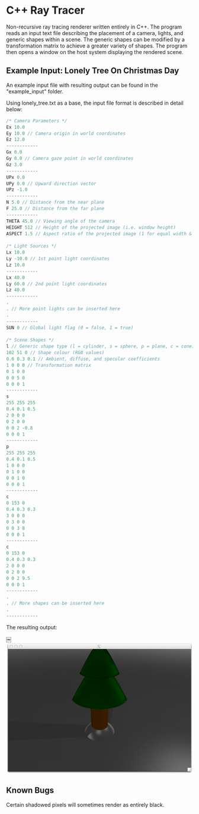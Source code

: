 # C++ Ray Tracer
Non-recursive ray tracing renderer written entirely in C++. The program reads an input text file describing the placement of a camera, lights, and generic shapes within a scene. The generic shapes can be modified by a transformation matrix to achieve a greater variety of shapes. The program then opens a window on the host system displaying the rendered scene.

## Example Input: Lonely Tree On Christmas Day

An example input file with resulting output can be found in the "example_input" folder.

Using lonely_tree.txt as a base, the input file format is described in detail below:
```c
/* Camera Parameters */
Ex 10.0
Ey 10.0 // Camera origin in world coordinates
Ez 12.0
------------
Gx 0.0
Gy 0.0 // Camera gaze point in world coordinates
Gz 3.0
------------
UPx 0.0
UPy 0.0 // Upward direction vector
UPz -1.0
------------
N 5.0 // Distance from the near plane
F 25.0 // Distance from the far plane
------------
THETA 45.0 // Viewing angle of the camera
HEIGHT 512 // Height of the projected image (i.e. window height)
ASPECT 1.5 // Aspect ratio of the projected image (1 for equal width & height)

/* Light Sources */
Lx 10.0
Ly -10.0 // 1st point light coordinates
Lz 10.0
------------
Lx 40.0
Ly 60.0 // 2nd point light coordinates
Lz 40.0
------------
.
. // More point lights can be inserted here
.
------------
SUN 0 // Global light flag (0 = false, 1 = true)

/* Scene Shapes */
l // Generic shape type (l = cylinder, s = sphere, p = plane, c = cone)
102 51 0 // Shape colour (RGB values)
0.6 0.3 0.1 // Ambient, diffuse, and specular coefficients
1 0 0 0 // Transformation matrix
0 1 0 0
0 0 5 0
0 0 0 1
------------
s
255 255 255
0.4 0.1 0.5
2 0 0 0
0 2 0 0
0 0 2 -0.8
0 0 0 1
------------
p
255 255 255
0.4 0.1 0.5
1 0 0 0
0 1 0 0
0 0 1 0
0 0 0 1
------------
c
0 153 0
0.4 0.3 0.3
3 0 0 0
0 3 0 0
0 0 3 8
0 0 0 1
------------
c
0 153 0
0.4 0.3 0.3
2 0 0 0
0 2 0 0
0 0 2 9.5
0 0 0 1
------------
.
. // More shapes can be inserted here
.
------------
```
The resulting output:

￼![alt text](example_input/lonely_tree.png)

## Known Bugs

Certain shadowed pixels will sometimes render as entirely black.
